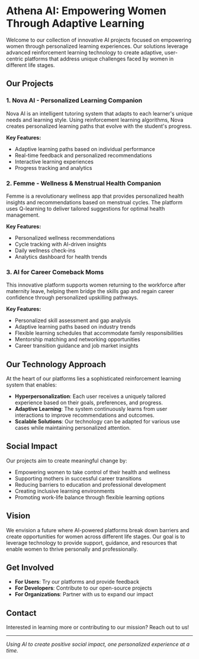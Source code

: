 # Athena AI: Empowering Women Through Adaptive Learning

Welcome to our collection of innovative AI projects focused on empowering women through personalized learning experiences. Our solutions leverage advanced reinforcement learning technology to create adaptive, user-centric platforms that address unique challenges faced by women in different life stages.

## Our Projects

### 1. Nova AI - Personalized Learning Companion
Nova AI is an intelligent tutoring system that adapts to each learner's unique needs and learning style. Using reinforcement learning algorithms, Nova creates personalized learning paths that evolve with the student's progress.

**Key Features:**
- Adaptive learning paths based on individual performance
- Real-time feedback and personalized recommendations
- Interactive learning experiences
- Progress tracking and analytics

### 2. Femme - Wellness & Menstrual Health Companion
Femme is a revolutionary wellness app that provides personalized health insights and recommendations based on menstrual cycles. The platform uses Q-learning to deliver tailored suggestions for optimal health management.

**Key Features:**
- Personalized wellness recommendations
- Cycle tracking with AI-driven insights
- Daily wellness check-ins
- Analytics dashboard for health trends

### 3. AI for Career Comeback Moms
This innovative platform supports women returning to the workforce after maternity leave, helping them bridge the skills gap and regain career confidence through personalized upskilling pathways.

**Key Features:**
- Personalized skill assessment and gap analysis
- Adaptive learning paths based on industry trends
- Flexible learning schedules that accommodate family responsibilities
- Mentorship matching and networking opportunities
- Career transition guidance and job market insights

## Our Technology Approach

At the heart of our platforms lies a sophisticated reinforcement learning system that enables:

- **Hyperpersonalization**: Each user receives a uniquely tailored experience based on their goals, preferences, and progress.
- **Adaptive Learning**: The system continuously learns from user interactions to improve recommendations and outcomes.
- **Scalable Solutions**: Our technology can be adapted for various use cases while maintaining personalized attention.

## Social Impact

Our projects aim to create meaningful change by:

- Empowering women to take control of their health and wellness
- Supporting mothers in successful career transitions
- Reducing barriers to education and professional development
- Creating inclusive learning environments
- Promoting work-life balance through flexible learning options

## Vision

We envision a future where AI-powered platforms break down barriers and create opportunities for women across different life stages. Our goal is to leverage technology to provide support, guidance, and resources that enable women to thrive personally and professionally.

## Get Involved

- **For Users**: Try our platforms and provide feedback
- **For Developers**: Contribute to our open-source projects
- **For Organizations**: Partner with us to expand our impact

## Contact

Interested in learning more or contributing to our mission? Reach out to us!

---

*Using AI to create positive social impact, one personalized experience at a time.*